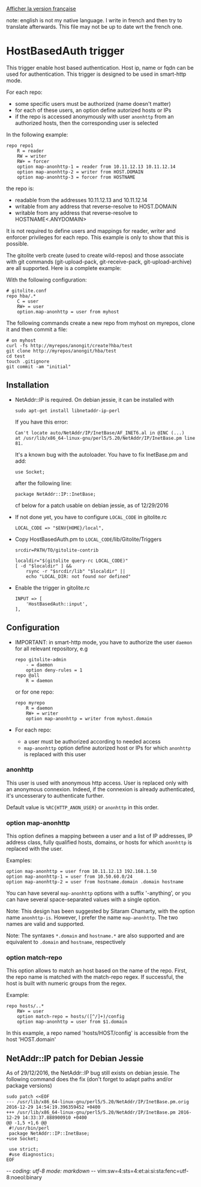 [Afficher la version française](HostBasedAuth_fr.md)

note: english is not my native language. I write in french and then try to
translate afterwards. This file may not be up to date wrt the french one.

# HostBasedAuth trigger

This trigger enable host based authentication. Host ip, name or fqdn can be used
for authentication. This trigger is designed to be used in smart-http mode.

For each repo:
* some specific users must be authorized (name doesn't matter)
* for each of these users, an option define autorized hosts or IPs
* if the repo is accessed anonymously with user `anonhttp` from an authorized
  hosts, then the corresponding user is selected

In the following example:
~~~
repo repo1
    R = reader
    RW = writer
    RW+ = forcer
    option map-anonhttp-1 = reader from 10.11.12.13 10.11.12.14
    option map-anonhttp-2 = writer from HOST.DOMAIN
    option map-anonhttp-3 = forcer from HOSTNAME
~~~
the repo is:
* readable from the addresses 10.11.12.13 and 10.11.12.14
* writable from any address that reverse-resolve to HOST.DOMAIN
* writable from any address that reverse-resolve to HOSTNAME<.ANYDOMAIN>

It is not required to define users and mappings for reader, writer and enforcer
privileges for each repo. This example is only to show that this is possible.

The gitolite verb create (used to create wild-repos) and those associate with
git commands (git-upload-pack, git-receive-pack, git-upload-archive) are all
supported. Here is a complete example:

With the following configuration:
~~~
# gitolite.conf
repo hba/.*
    C = user
    RW+ = user
    option.map-anonhttp = user from myhost
~~~
The following commands create a new repo from myhost on myrepos, clone it and
then commit a file:
~~~
# on myhost
curl -fs http://myrepos/anongit/create?hba/test
git clone http://myrepos/anongit/hba/test
cd test
touch .gitignore
git commit -am "initial"
~~~

## Installation

* NetAddr::IP is required. On debian jessie, it can be installed with
    ~~~
    sudo apt-get install libnetaddr-ip-perl
    ~~~
  If you have this error:
    ~~~
    Can't locate auto/NetAddr/IP/InetBase/AF_INET6.al in @INC (...)
    at /usr/lib/x86_64-linux-gnu/perl5/5.20/NetAddr/IP/InetBase.pm line 81.
    ~~~
  It's a known bug with the autoloader. You have to fix InetBase.pm and add:
    ~~~
    use Socket;
    ~~~
  after the following line:
    ~~~
    package NetAddr::IP::InetBase;
    ~~~
  cf below for a patch usable on debian jessie, as of 12/29/2016

* If not done yet, you have to configure `LOCAL_CODE` in gitolite.rc
    ~~~
    LOCAL_CODE => "$ENV{HOME}/local",
    ~~~

* Copy HostBasedAuth.pm to `LOCAL_CODE`/lib/Gitolite/Triggers
    ~~~
    srcdir=PATH/TO/gitolite-contrib

    localdir="$(gitolite query-rc LOCAL_CODE)"
    [ -d "$localdir" ] &&
        rsync -r "$srcdir/lib" "$localdir" ||
        echo "LOCAL_DIR: not found nor defined"
    ~~~

* Enable the trigger in gitolite.rc
    ~~~
    INPUT => [
        'HostBasedAuth::input',
    ],
    ~~~

## Configuration

* IMPORTANT: in smart-http mode, you have to authorize the user `daemon` for all
  relevant repository, e.g
    ~~~
    repo gitolite-admin
        - = daemon
        option deny-rules = 1
    repo @all
        R = daemon
    ~~~
  or for one repo:
    ~~~
    repo myrepo
        R = daemon
        RW+ = writer
        option map-anonhttp = writer from myhost.domain
    ~~~

* For each repo:
    * a user must be authorized according to needed access
    * `map-anonhttp` option define autorized host or IPs for which `anonhttp` is
      replaced with this user

### anonhttp

This user is used with anonymous http access. User is replaced only with an
anonymous connexion. Indeed, if the connexion is already authenticated, it's
uncesserary to authenticate further.

Default value is `%RC{HTTP_ANON_USER}` or `anonhttp` in this order.

### option map-anonhttp

This option defines a mapping between a user and a list of IP addresses, IP
address class, fully qualified hosts, domains, or hosts for which `anonhttp` is
replaced with the user.

Examples:
~~~
option map-anonhttp = user from 10.11.12.13 192.168.1.50
option map-anonhttp-1 = user from 10.50.60.0/24
option map-anonhttp-2 = user from hostname.domain .domain hostname
~~~
You can have several `map-anonhttp` options with a suffix '-anything', or you can
have several space-separated values with a single option.

Note: This design has been suggested by Sitaram Chamarty, with the option name
`anonhttp-is`. However, I prefer the name `map-anonhttp`. The two names are
valid and supported.

Note: The syntaxes `*.domain` and `hostname.*` are also supported and are
equivalent to `.domain` and `hostname`, respectively

### option match-repo

This option allows to match an host based on the name of the repo. First, the
repo name is matched with the match-repo regex. If successful, the host is built
with numeric groups from the regex.

Example:
~~~
repo hosts/..*
    RW+ = user
    option match-repo = hosts/([^/]+)/config
    option map-anonhttp = user from $1.domain
~~~
In this example, a repo named 'hosts/HOST/config' is accessible from the host
'HOST.domain'

## NetAddr::IP patch for Debian Jessie

As of 29/12/2016, the NetAddr::IP bug still exists on debian jessie. The
following command does the fix (don't forget to adapt paths and/or package
versions)
~~~
sudo patch <<EOF
--- /usr/lib/x86_64-linux-gnu/perl5/5.20/NetAddr/IP/InetBase.pm.orig	2016-12-29 14:54:19.396359452 +0400
+++ /usr/lib/x86_64-linux-gnu/perl5/5.20/NetAddr/IP/InetBase.pm	2016-12-29 14:33:37.888900910 +0400
@@ -1,5 +1,6 @@
 #!/usr/bin/perl
 package NetAddr::IP::InetBase;
+use Socket;
 
 use strict;
 #use diagnostics;
EOF
~~~

-*- coding: utf-8 mode: markdown -*- vim:sw=4:sts=4:et:ai:si:sta:fenc=utf-8:noeol:binary